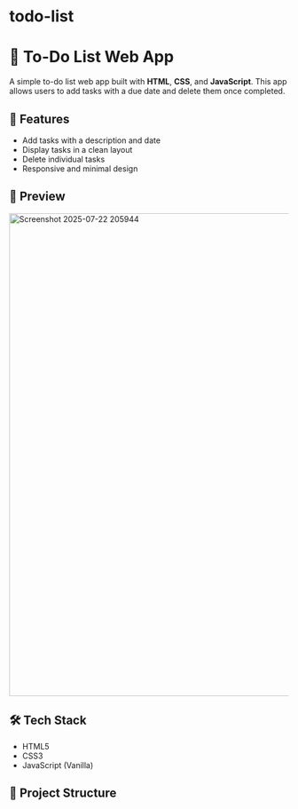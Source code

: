 # todo-list
# 📝 To-Do List Web App

A simple to-do list web app built with **HTML**, **CSS**, and **JavaScript**. This app allows users to add tasks with a due date and delete them once completed.

## 🚀 Features

- Add tasks with a description and date  
- Display tasks in a clean layout  
- Delete individual tasks  
- Responsive and minimal design  

## 📸 Preview
<img width="1915" height="870" alt="Screenshot 2025-07-22 205944" src="https://github.com/user-attachments/assets/6281b7ea-fe8e-47a1-8b9e-a19e03b0ab05" />




## 🛠️ Tech Stack

- HTML5  
- CSS3  
- JavaScript (Vanilla)

## 📂 Project Structure

